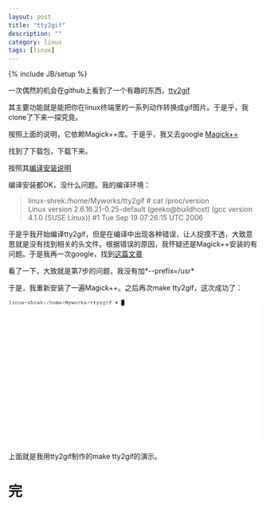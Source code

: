 ```yaml
---
layout: post
title: "tty2gif"
description: ""
category: linux
tags: [linux]
---
```

{% include JB/setup %}

一次偶然的机会在github上看到了一个有趣的东西，[tty2gif][1]  

[1]:https://github.com/z24/tty2gif  

其主要功能就是能把你在linux终端里的一系列动作转换成gif图片。于是乎，我clone了下来一探究竟。  

按照上面的说明，它依赖Magick++库。于是乎，我又去google [Magick++][2]  

[2]:http://www.imagemagick.org/script/index.php  

找到了下载包，下载下来。  

按照其[编译安装说明][3]  

[3]:http://www.imagemagick.org/script/install-source.php  

编译安装都OK，没什么问题。我的编译环境：  

>linux-shrek:/home/Myworks/tty2gif # cat /proc/version  
>Linux version 2.6.16.21-0.25-default (geeko@buildhost) (gcc version 4.1.0 (SUSE Linux)) #1 Tue Sep 19 07:26:15 UTC 2006  

于是乎我开始编译tty2gif，但是在编译中出现各种错误，让人捉摸不透，大致意思就是没有找到相关的头文件。根据错误的原因，我怀疑还是Magick++安装的有问题。于是我再一次google，找到[这篇文章][4]  

[4]:http://scottiestech.info/2010/05/18/installing-imagemagick-from-source-on-ubuntu/  

看了一下，大致就是第7步的问题，我没有加*--prefix=/usr*  

于是，我重新安装了一遍Magick++。之后再次make tty2gif，这次成功了：  

<p><a href="https://github.com/zhuqingcode/zhuqingcode.github.com/blob/master/images/tty2gif.gif?raw=true" target="_blank"><img src="https://github.com/zhuqingcode/zhuqingcode.github.com/blob/master/images/tty2gif.gif?raw=true" alt="gif" style="max-width:100%;"></a></p>

上面就是我用tty2gif制作的make tty2gif的演示。

完
=